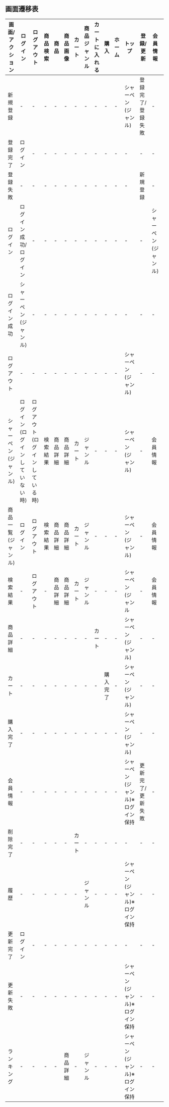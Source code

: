 ## 画面遷移表

|画面/アクション|ログイン|ログアウト|商品検索|商品|商品画像|カート|商品ジャンル|カートに入れる|購入|ホーム|トップ|登録/更新|会員情報|削除|履歴|ランキング|
|--------------|-------|---------|-------|----|--------|-----|-------|-------------|---|------|-----|--------|--------|--|----|--|
|新規登録|-|-|-|-|-|-|-|-|-|-|シャーペン(ジャンル)|登録完了/登録失敗|-|-|-|-|
|登録完了|ログイン|-|-|-|-|-|-|-|-|-|-|-|-|-|-|-|
|登録失敗|-|-|-|-|-|-|-|-|-|-|-|新規登録|-|-|-|-|
|ログイン|ログイン成功/ログイン|-|-|-|-|-|-|-|-|-|-|-|シャーペン(ジャンル)|-|-|-|-|-|
|ログイン成功|シャーペン(ジャンル)|-|-|-|-|-|-|-|-|-|-|-|-|-|-|-|-|
|ログアウト|-|-|-|-|-|-|-|-|-|-|シャーペン(ジャンル)|-|-|-|-|-|
|シャーペン(ジャンル)|ログイン(ログインしていない時)|ログアウト(ログインしている時)|検索結果|商品詳細|商品詳細|カート|ジャンル|-|-|-|シャーペン(ジャンル)|-|会員情報|-|履歴|ランキング|
|商品一覧(ジャンル)|ログイン|ログアウト|検索結果|商品詳細|商品詳細|カート|ジャンル|-|-|-|シャーペン(ジャンル)|-|会員情報|-|履歴|ランキング|
|検索結果|-|ログアウト|-|商品詳細|商品詳細|カート|ジャンル|-|-|-|シャーペン(ジャンル|-|会員情報|-|履歴|ランキング|
|商品詳細|-|-|-|-|-|-|-|カート|-|-|シャーペン(ジャンル)|-|-|-|-|-|
|カート|-|-|-|-|-|-|-|-|購入完了|-|シャーペン(ジャンル)|-|-|削除完了|-|-|
|購入完了|-|-|-|-|-|-|-|-|-|-|シャーペン(ジャンル)|-|-|-|-|-|
|会員情報|-|-|-|-|-|-|-|-|-|-|シャーペン(ジャンル)※ログイン保持|更新完了/更新失敗|-|-|-|-|
|削除完了|-|-|-|-|-|カート|-|-|-|-|-|-|-|-|-|-|
|履歴|-|-|-|-|-|-|ジャンル|-|-|-|シャーペン(ジャンル)※ログイン保持|-|-|-|-|-|
|更新完了|ログイン|-|-|-|-|-|-|-|-|-|-|-|-|-|-|-|
|更新失敗|-|-|-|-|-|-|-|-|-|-|シャーペン(ジャンル)※ログイン保持|-|-|-|-|-|
|ランキング|-|-|-|-|商品詳細|-|ジャンル|-|-|-|シャーペン(ジャンル)※ログイン保持|-|-|-|-|-|

